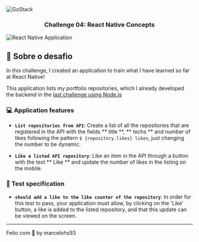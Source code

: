 <img alt="GoStack" src="https://storage.googleapis.com/golden-wind/bootcamp-gostack/header-desafios.png" />

<h3 align="center">
  Challenge 04: React Native Concepts
</h3>

<img alt="React Native Application" src=".github/iosSimulator.gif"/>

## 🚀 Sobre o desafio

In this challenge, I created an application to train what I have learned so far at React Native!

This application lists my portfolio repositories, which I already developed the backend in the [last challenge using Node.js](https://github.com/marcelohs93/Challenge-01-Node)


### 💻 Application features

- **`List repositories from API`**: Create a list of all the repositories that are registered in the API with the fields ** title **, ** techs ** and number of likes following the pattern `$ {repository.likes} likes`, just changing the number to be dynamic.

- **`Like a listed API repository`**: Like an item in the API through a button with the text ** Like ** and update the number of likes in the listing on the mobile.

### 🔎 Test specification


- **`should add a like to the like counter of the repository`**: In order for this test to pass, your application must allow, by clicking on the 'Like' button, a like is added to the listed repository, and that this update can be viewed on the screen.



---

Feito com 💜 by marcelohs93